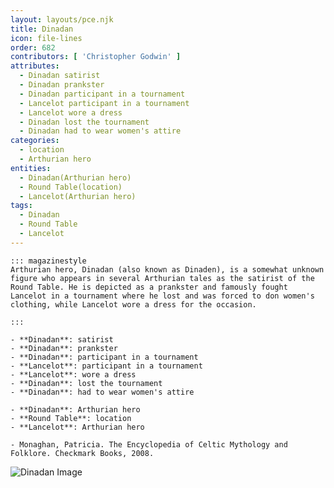 ```yaml
---
layout: layouts/pce.njk
title: Dinadan
icon: file-lines
order: 682
contributors: [ 'Christopher Godwin' ]
attributes:
  - Dinadan satirist
  - Dinadan prankster
  - Dinadan participant in a tournament
  - Lancelot participant in a tournament
  - Lancelot wore a dress
  - Dinadan lost the tournament
  - Dinadan had to wear women's attire
categories:
  - location
  - Arthurian hero
entities:
  - Dinadan(Arthurian hero)
  - Round Table(location)
  - Lancelot(Arthurian hero)
tags:
  - Dinadan
  - Round Table
  - Lancelot
---
```

``` tab [group1:Info]
::: magazinestyle
Arthurian hero, Dinadan (also known as Dinaden), is a somewhat unknown figure who appears in several Arthurian tales as the satirist of the Round Table. He is depicted as a prankster and famously fought Lancelot in a tournament where he lost and was forced to don women's clothing, while Lancelot wore a dress for the occasion.

:::
```
``` tab [group1:Attributes]
- **Dinadan**: satirist
- **Dinadan**: prankster
- **Dinadan**: participant in a tournament
- **Lancelot**: participant in a tournament
- **Lancelot**: wore a dress
- **Dinadan**: lost the tournament
- **Dinadan**: had to wear women's attire
```
``` tab [group1:Entities]
- **Dinadan**: Arthurian hero
- **Round Table**: location
- **Lancelot**: Arthurian hero
```
``` tab [group1:Sources]
- Monaghan, Patricia. The Encyclopedia of Celtic Mythology and Folklore. Checkmark Books, 2008.
```
![Dinadan Image](['https://upload.wikimedia.org/wikipedia/commons/9/99/CatholicWorldDinadan.png'])
